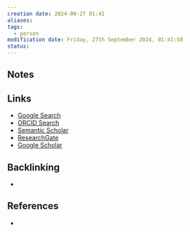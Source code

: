 ```yaml
---
creation date: 2024-09-27 01:41
aliases: 
tags:
  - person
modification date: Friday, 27th September 2024, 01:41:58
status:
---
```


## Notes

## Links

- [Google Search](https://www.google.com/search?q=Bruno+Miranda)
- [ORCID Search](https://orcid.org/orcid-search/search?searchQuery=Bruno%20Miranda)
- [Semantic Scholar](https://www.semanticscholar.org/search?q=Bruno%20Miranda&sort=relevance)
- [ResearchGate](https://www.researchgate.net/search?q=Bruno%20Miranda)
- [Google Scholar](https://scholar.google.com/scholar?q=Bruno+Miranda)

## Backlinking

+

## References

+
